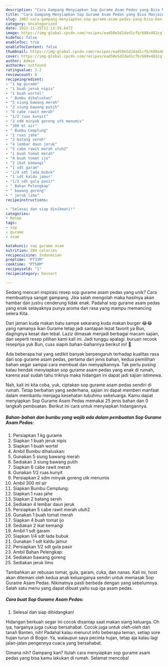 ```yaml
---
description: "Cara Gampang Menyiapkan Sop Gurame Asam Pedas yang Bisa Manjain Lidah"
title: "Cara Gampang Menyiapkan Sop Gurame Asam Pedas yang Bisa Manjain Lidah"
slug: 1802-cara-gampang-menyiapkan-sop-gurame-asam-pedas-yang-bisa-manjain-lidah
category: Uncategorized
date: 2022-11-25T12:13:59.647Z
image: https://img-global.cpcdn.com/recipes/ead50e5d2dad1cfb/680x482cq70/sop-gurame-asam-pedas-foto-resep-utama.jpg
hideToc: false
enableToc: true
enableTocContent: false
thumbnail: https://img-global.cpcdn.com/recipes/ead50e5d2dad1cfb/680x482cq70/sop-gurame-asam-pedas-foto-resep-utama.jpg
cover: https://img-global.cpcdn.com/recipes/ead50e5d2dad1cfb/680x482cq70/sop-gurame-asam-pedas-foto-resep-utama.jpg
author: Admin
authorAv: notfound
ratingvalue: 3.2
reviewcount: 8
recipeingredient:
- "1 kg gurame"
- "1 buah jeruk nipis"
- "1 buah wortel"
- " Bumbu dihaluskan"
- "5 siung bawang merah"
- "3 siung bawang putih"
- "6 cabe rawit merah"
- "1/2 ruas kunyit"
- "2 sdm minyak goreng utk menumis"
- "300 ml air"
- " Bumbu Cemplung"
- "1 ruas jahe"
- "2 batang sereh"
- "4 lembar daun jeruk"
- "5 cabe rawit merah utuh2"
- "1 buah tomat merah"
- "4 buah tomat ijo"
- "2 ikat kemangi"
- "1 sdt garam"
- "1/4 sdt lada bubuk"
- "1 sdt kaldu jamur"
- "1/2 sdt gula pasir"
- " Bahan Pelengkap"
- " bawang goreng"
- " jeruk limo"
recipeinstructions:

- "Selesai dan siap dinikmati!"
categories:
- Resep
tags:
- sop
- gurame
- asam

katakunci: sop gurame asam 
nutrition: 284 calories
recipecuisine: Indonesian
preptime: "PT33M"
cooktime: "PT58M"
recipeyield: "1"
recipecategory: Dessert

---
```





Sedang mencari inspirasi resep sop gurame asam pedas yang unik? Cara membuatnya sangat gampang. Jika salah mengolah maka hasilnya akan hambar dan justru cenderung tidak enak. Padahal sop gurame asam pedas yang enak selayaknya punya aroma dan rasa yang mampu memancing selera Kita.





Dari jaman kuda makan batu sampe sekarang kuda makan burger 😂😂 yang namanya ikan Gurame tetap jadi santapan lezat favorit ya Bun, dagingnya kesat dan tebal. Laziz dimasak menjadi berbagai macam sajian, dan seperti resep pilihan kami kali ini. Jadi tunggu apalagi. buruan recook resepnya yuk Bun, cuss siapin bahan-bahannya berikut ini! 🤗.

Ada beberapa hal yang sedikit banyak berpengaruh terhadap kualitas rasa dari sop gurame asam pedas, pertama dari jenis bahan, kedua pemilihan bahan segar sampai cara membuat dan menyajikannya. Tak perlu pusing kalau hendak menyiapkan sop gurame asam pedas yang enak di rumah, karena asal sudah tahu triknya maka hidangan ini dapat jadi sajian istimewa.






Nah, kali ini kita coba, yuk, ciptakan sop gurame asam pedas sendiri di rumah. Tetap berbahan yang sederhana, sajian ini dapat memberi manfaat dalam membantu menjaga kesehatan tubuhmu sekeluarga. Kamu dapat menyiapkan Sop Gurame Asam Pedas memakai 25 jenis bahan dan 0 langkah pembuatan. Berikut ini cara untuk menyiapkan hidangannya.

<!--inarticleads1-->

##### Bahan-bahan dan bumbu yang wajib ada dalam pembuatan Sop Gurame Asam Pedas:

1. Persiapkan 1 kg gurame
1. Siapkan 1 buah jeruk nipis
1. Siapkan 1 buah wortel
1. Ambil  Bumbu dihaluskan:
1. Gunakan 5 siung bawang merah
1. Sediakan 3 siung bawang putih
1. Siapkan 6 cabe rawit merah
1. Gunakan 1/2 ruas kunyit
1. Persiapkan 2 sdm minyak goreng utk menumis
1. Ambil 300 ml air
1. Siapkan  Bumbu Cemplung:
1. Siapkan 1 ruas jahe
1. Siapkan 2 batang sereh
1. Sediakan 4 lembar daun jeruk
1. Persiapkan 5 cabe rawit merah utuh2
1. Gunakan 1 buah tomat merah
1. Siapkan 4 buah tomat ijo
1. Sediakan 2 ikat kemangi
1. Ambil 1 sdt garam
1. Siapkan 1/4 sdt lada bubuk
1. Gunakan 1 sdt kaldu jamur
1. Persiapkan 1/2 sdt gula pasir
1. Ambil  Bahan Pelengkap:
1. Sediakan  bawang goreng
1. Sediakan  jeruk limo


Tambahkan air rebusan tomat, gula, garam, cuka, dan nanas. Kali ini, host akan ditemani oleh kedua anak keluarganya sendiri untuk memasak Sop Gurame Asam Pedas. Nikmatnya pasti berbeda dengan yang sebelumnya. Salah satu menu yang dapat dibuat yaitu sup iga asam pedas. 

<!--inarticleads2-->

##### Cara buat Sop Gurame Asam Pedas:


1. Selesai dan siap dihidangkan!

Hidangan berkuah segar ini cocok disantap saat makan siang keluarga. Oh iya, harganya juga cukup bersahabat. Cocok juga untuk oleh-oleh dari tanah Banten, nih! Padahal kalau menurut info beberapa teman, setiap sore hujan turun di Bogor. Ya, walaupun saya pecinta hujan, tetap aja kalau lagi jalan-jalan pengennya cuaca yang bersahabat. 

Gimana nih? Gampang kan? Itulah cara menyiapkan sop gurame asam pedas yang bisa kamu lakukan di rumah. Selamat mencoba!
